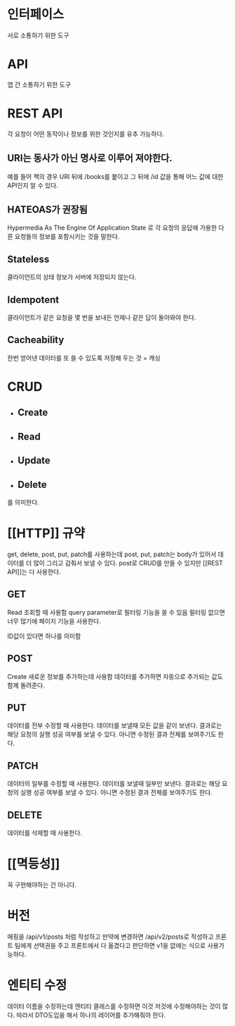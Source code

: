 # 인터페이스
서로 소통하기 위한 도구

# API
앱 간 소통하기 위한 도구


# REST API
각 요청이 어떤 동작이나 정보를 위한 것인지를 유추 가능하다.
## URI는 동사가 아닌 명사로 이루어 져야한다.
예를 들어 책의 경우
URI 뒤에 /books를 붙이고
그 뒤에 /id 값을 통해 어느 값에 대한 API인지 알 수 있다.

## HATEOAS가 권장됨
Hypermedia
As
The
Engine
Of
Application State
로 각 요청의 응답에 가용한 다른 요청들의 정보를 포함시키는 것을 말한다.

## Stateless
클라이언트의 상태 정보가 서버에 저장되지 않는다.

## Idempotent
클라이언트가 같은 요청을 몇 번을 보내든 언제나 같은 답이 돌아와야 한다.

## Cacheability
한번 얻어낸 데이터를 또 쓸 수 있도록 저장해 두는 것 = 캐싱


# CRUD
- ## Create
- ## Read
- ## Update
- ## Delete
를 의미한다.

# [[HTTP]] 규약
get, delete, post, put, patch를 사용하는데
post, put, patch는 body가 있어서 데이터를 더 많이 그리고 감춰서 보낼 수 있다.
post로 CRUD를 만들 수 있지만 [[REST  API]]는 다 사용한다.

## GET
Read 조회할 때 사용함
query parameter로 필터링 기능을 쓸 수 있음
필터링 없으면 너무 많기에 페이지 기능을 사용한다.

ID값이 있다면 하나를 의미함

## POST
Create 새로운 정보를 추가하는데 사용함
데이터를 추가하면 자동으로 추가되는 값도 함께 돌려준다.

## PUT
데이터를 전부 수정할 때 사용한다.
데이터를 보낼때 모든 값을 같이 보낸다.
결과로는 해당 요청의 실행 성공 여부를 보낼 수 있다.
아니면 수정된 결과 전체를 보여주기도 한다.

## PATCH
데이터의 일부를 수정할 때 사용한다.
데이터를 보낼때 일부만 보낸다.
결과로는 해당 요청의 실행 성공 여부를 보낼 수 있다.
아니면 수정된 결과 전체를 보여주기도 한다.
## DELETE
데이터를 삭제할 때 사용한다.

# [[멱등성]]
꼭 구현해야하는 건 아니다.

# 버전
매핑을 /api/v1/posts 처럼 작성하고
만약에 변경하면 /api/v2/posts로 작성하고 프론트 팀에게 선택권을 주고
프론트에서 다 옮겼다고 판단하면 v1을 없애는 식으로 사용가능하다.

# 엔티티 수정
데이터 이름을 수정하는데 엔티티 클래스를 수정하면 이것 저것에 수정해야하는 것이 많다.
따라서 DTO도입을 해서 하나의 레이어를 추가해줘야 한다.
